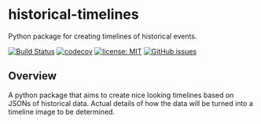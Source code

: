 # historical-timelines
Python package for creating timelines of historical events.

[![Build Status](https://github.com/darthbeep/historical-timelines/workflows/Build%20Status/badge.svg?branch=main)](https://github.com/darthbeep/historical-timelines/actions)
[![codecov](https://codecov.io/gh/darthbeep/historical-timelines/branch/main/graph/badge.svg)](https://codecov.io/gh/darthbeep/historical-timelines)
[![license: MIT](https://img.shields.io/badge/license-MIT-blue.svg)](https://opensource.org/licenses/MIT)
[![GitHub issues](https://img.shields.io/github/issues/darthbeep/historical-timelines)](https://github.com/darthbeep/historical-timelines/issues)
 
 ## Overview
 
 A python package that aims to create nice looking timelines based on JSONs of historical data. Actual details of how the data will be turned into a timeline image to be determined.
